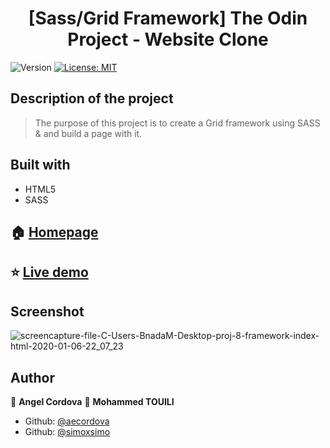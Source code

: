 <h1 align="center">[Sass/Grid Framework] The Odin Project - Website Clone</h1>
<p>
  <img alt="Version" src="https://img.shields.io/badge/version-0.0.1-blue.svg?cacheSeconds=2592000" />
  <a href="#" target="_blank">
    <img alt="License: MIT " src="https://img.shields.io/badge/License-MIT -yellow.svg" />
  </a>
</p>


## Description of the project 

>The purpose of this project is to create a Grid framework using SASS & and build a page with it. 

## Built with
<ul>
  <li>HTML5</li>
  <li>SASS</li>
</ul>

## 🏠 [Homepage](https://github.com/aecordova/proj-8-framework)

## ⭐️ [Live demo](https://simoxsimo.github.io/12-columns-Grid-framework/)

## Screenshot
![screencapture-file-C-Users-BnadaM-Desktop-proj-8-framework-index-html-2020-01-06-22_07_23](https://user-images.githubusercontent.com/57480558/71852612-06e21780-30d1-11ea-81dc-65a28e7041da.png)

## Author

👤 **Angel Cordova**
👤 **Mohammed TOUILI**

* Github: [@aecordova](https://github.com/https:\/\/github.com\/aecordova)  
* Github: [@simoxsimo](https://github.com/https:\/\/github.com\/simoxsimo)

